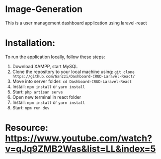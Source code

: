 # Image-Generation

This is a user management dashboard application using laravel-react

# Installation:

To run the application locally, follow these steps:

1. Download XAMPP, start MySQL
2. Clone the repository to your local machine using: `git clone https://github.com/Ganzzi/Dashboard-CRUD-Laravel-React/`
3. Move into server folder: `cd Dashboard-CRUD-Laravel-React`
4. Install: `npm install` or `yarn install`
5. Start: `php artisan serve`
6. Open new terminal in react folder
7. Install: `npm install` or `yarn install`
8. Start: `npm run dev`

# Resource: https://www.youtube.com/watch?v=qJq9ZMB2Was&list=LL&index=5
